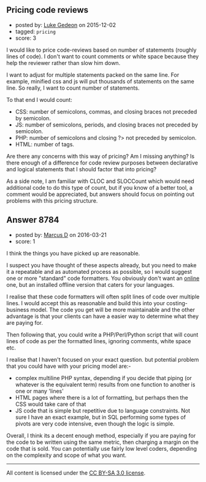 ## Pricing code reviews

- posted by: [Luke Gedeon](https://stackexchange.com/users/1119600/luke-gedeon) on 2015-12-02
- tagged: `pricing`
- score: 3

I would like to price code-reviews based on number of statements (roughly lines of code). I don't want to count comments or white space because they help the reviewer rather than slow him down.

I want to adjust for multiple statements packed on the same line. For example, minified css and js will put thousands of statements on the same line. So really, I want to count number of statements.

To that end I would count:

 - CSS: number of semicolons, commas, and closing braces not preceded by semicolon.
 - JS: number of semicolons, periods, and closing braces not preceded by semicolon.
 - PHP: number of semicolons and closing ?> not preceded by semicolon.
 - HTML: number of tags.

Are there any concerns with this way of pricing? Am I missing anything? Is there enough of a difference for code review purposes between declarative and logical statements that I should factor that into pricing?

As a side note, I am familiar with CLOC and SLOCCount which would need additional code to do this type of count, but if you know of a better tool, a comment would be appreciated, but answers should focus on pointing out problems with this pricing structure.


## Answer 8784

- posted by: [Marcus D](https://stackexchange.com/users/258531/marcus-d) on 2016-03-21
- score: 1

<p>I think the things you have picked up are reasonable.</p>

<p>I suspect you have thought of these aspects already, but you need to make it a repeatable and as automated process as possible, so I would suggest one or more "standard" code formatters. You obviously don't want an <a href="http://beta.phpformatter.com/" rel="nofollow">online</a> one, but an installed offline version that caters for your languages. </p>

<p>I realise that these code formatters will often split lines of code over multiple lines. I would accept this as reasonable and build this into your costing-business model. The code you get will be more maintainable and the other advantage is that your clients can have a easier way to determine what they are paying for.</p>

<p>Then following that, you could write a PHP/Perl/Python script that will count lines of code as per the formatted lines, ignoring comments, white space etc.</p>

<p>I realise that I haven't focused on your exact question. but potential problem that you could have with your pricing model are:-</p>

<ul>
<li>complex multiline PHP syntax, depending if you decide that piping (or whatever is the equivalent term) results from one function to another is one or many 'lines'</li>
<li>HTML pages where there is a lot of formatting, but perhaps then the CSS would take care of that</li>
<li>JS code that is simple but repetitive due to language constraints. Not sure I have an exact example, but in SQL performing some types of pivots are very code intensive, even though the logic is simple.</li>
</ul>

<p>Overall, I think its a decent enough method, especially if you are paying for the code to be written using the same metric, then charging a margin on the code that is sold. You can potentially use fairly low level coders, depending on the complexity and scope of what you want.</p>




---

All content is licensed under the [CC BY-SA 3.0 license](https://creativecommons.org/licenses/by-sa/3.0/).
